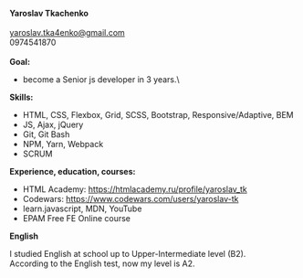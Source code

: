 **Yaroslav Tkachenko**\
\
yaroslav.tka4enko@gmail.com\
0974541870\
\
**Goal:** 
* become a Senior js developer in 3 years.\


**Skills:** 
* HTML, CSS, Flexbox, Grid, SCSS, Bootstrap, Responsive/Adaptive, BEM
* JS, Ajax, jQuery
* Git, Git Bash
* NPM, Yarn, Webpack
* SCRUM


**Experience, education, courses:**
* HTML Academy: https://htmlacademy.ru/profile/yaroslav_tk
* Codewars: https://www.codewars.com/users/yaroslav-tk
* learn.javascript, MDN, YouTube
* EPAM Free FE Online course


**English** 

I studied English at school up to Upper-Intermediate level (B2).\
According to the English test, now my level is A2.
